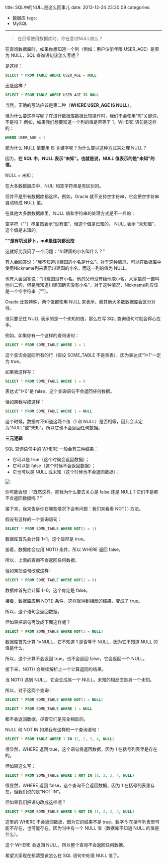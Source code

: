 title: SQL中的NULL是这么回事儿
date: 2013-12-24 23:30:09
categories:
- 数据库
tags:
- MySQL
---

> 在日常使用数据库时，你在意过NULL值么？

在查询数据库时，如果你想知道一个列（例如：用户注册年限 USER_AGE）是否为 NULL，SQL 查询语句该怎么写呢？

是这样：
~~~sql
SELECT * FROM TABLE WHERE USER_AGE = NULL
~~~
还是这样？
~~~sql
SELECT * FROM TABLE WHERE USER_AGE IS NULL
~~~
当然，正确的写法应该是第二种（**WHERE USER_AGE IS NULL**）。

 

但为什么要这样写呢？在进行数据库数据比较操作时，我们不会使用“IS”关键词，不是吗？
例如，如果我们想要知道一个列的值是否等于 1，WHERE 语句是这样的：

```sql
WHERE USER_AGE = 1
```

那为什么 NULL 值要用 IS 关键字呢？为什么要以这种方式来处理 NULL？

因为，**在 SQL 中，NULL 表示“未知”。也就是说，NULL 值表示的是“未知”的值。**

NULL = 未知；




在大多数数据库中，NULl 和空字符串是有区别的。

但并不是所有数据库都这样，例如，Oracle 就不支持空字符串，它会把空字符串自动转成 NULL 值。

在其他大多数数据库里，NULL 值和字符串的处理方式是不一样的：

空字符（""）串虽然表示“没有值”，但这个值是已知的。
NULL 表示 “未知值”，这个值是未知的。

**""是有坑没萝卜，null是连坑都没挖**



这就好比我问了一个问题：“川建国的小名叫什么？”

有人会回答说：“我不知道川建国的小名是什么”。对于这种情况，可以在数据库中使用Nickname列来表示川建国的小名，而这一列的值为 NULL。

也有人会回答说：“川建国没有小名。他的父母没有给他取小名，大家虽然一直叫他川二狗，但是我知道川建国确实没有小名”。对于这种情况，Nickname列应该是一个空字符串（""）。

Oracle 比较特殊，两个值都使用 NULL 来表示，而其他大多数数据库会区分对待。

但只要记住 NULL 表示的是一个未知的值，那么在写 SQL 查询语句时就会得心应手。



例如，如果你有一个这样的查询语句：
~~~sql
SELECT * FROM SOME_TABLE WHERE 1 = 1
~~~
这个查询会返回所有的行（假设 SOME_TABLE 不是空表），因为表达式“1=1”一定为 true。

如果我这样写：
~~~sql
SELECT * FROM SOME_TABLE WHERE 1 = 0
~~~
表达式“1=0”是 false，这个查询语句不会返回任何数据。

但如果我写成这样：
~~~sql
SELECT * FROM SOME_TABLE WHERE 1 = NULL
~~~
这个时候，数据库不知道这两个值（1 和 NULL）是否相等，因此会认定为“NULL”或“未知”，所以它也不会返回任何数据。



**三元逻辑**

SQL 查询语句中的 WHERE 一般会有三种结果：

- 它可以是 true（这个时候会返回数据）；
- 它可以是 false（这个时候不会返回数据）；
- 它也可以是 NULL 或未知（这个时候也不会返回数据）；


![](/assets/20200430130210429.png)

你可能会想：“既然这样，那我为什么要去关心是 false 还是 NULL？它们不是都不会返回数据吗？”

接下来，我来告诉你在哪些情况下会有问题：我们来看看 NOT( ) 方法。

假设有这样的一个查询语句：
~~~sql
SELECT * FROM SOME_TABLE WHERE NOT(1 = 1)
~~~
数据库首先会计算 1=1，这个显然是 true。

接着，数据库会应用 NOT() 条件，所以 WHERE 返回 false。

所以，上面的查询不会返回任何数据。

但如果把语句改成这样：
~~~sql
SELECT * FROM SOME_TABLE WHERE NOT(1 = 0)
~~~
数据库首先会计算 1=0，这个肯定是 false。

接着，数据库应用 NOT() 条件，这样就得到相反的结果，变成了 true。

所以，这个语句会返回数据。

但如果把语句再改成下面这样呢？
~~~sql
SELECT * FROM SOME_TABLE WHERE NOT(1 = NULL)
~~~
数据库首先计算 1=NULL，它不知道 1 是否等于 NULL，因为它不知道 NULL 的值是什么。

所以，这个计算不会返回 true，也不会返回 false，它会返回一个 NULL。

接下来，NOT() 会继续解析上一个计算返回的结果。

当 NOT() 遇到 NULL，它会生成另一个 NULL。未知的相反面是另一个未知。

所以，对于这两个查询：
~~~sql
SELECT * FROM SOME_TABLE WHERE NOT(1 = NULL)

SELECT * FROM SOME_TABLE WHERE 1 = NULL
~~~
都不会返回数据，尽管它们是完全相反的。

NULL 和 NOT IN
如果我有这样的一个查询语句：
~~~sql
SELECT * FROM TABLE WHERE 1 IN (1, 2, 3, 4, NULL)
~~~
很显然，WHERE 返回 true，这个语句将返回数据，因为 1 在括号列表里是存在的。

但如果这么写：
~~~sql
SELECT * FROM SOME_TABLE WHERE 1 NOT IN (1, 2, 3, 4, NULL)
~~~
很显然，WHERE 返回 false，这个查询不会返回数据，因为 1 在括号列表里存在，但我们说的是“NOT IN”。

但如果我们把语句改成这样呢？
~~~sql
SELECT * FROM SOME_TABLE WHERE 5 NOT IN (1, 2, 3, 4, NULL)
~~~
这里的 WHERE 不会返回数据，因为它的结果不是 true。数字 5 在括号列表里可能不存在，也可能存在，因为当中有一个 NULL 值（数据库不知道 NULL 的值是什么）。

这个 WHERE 会返回 NULL，所以整个查询不会返回任何数据。

希望大家现在都清楚该怎么在 SQL 语句中处理 NULL 值了。



